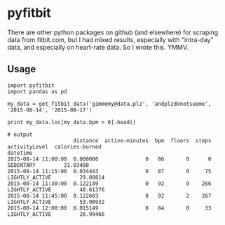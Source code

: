 # pyfitbit
There are other python packages on github (and elsewhere) for scraping data from fitbit.com, but I had mixed results, especially with "intra-day" data, and especially on heart-rate data. So I wrote this. YMMV.

## Usage
```
import pyfitbit
import pandas as pd

my_data = get_fitbit_data('gimmemy@data.plz', 'andplzdonotsueme', '2015-08-14', '2015-08-17')

print my_data.loc[my_data.bpm > 0].head()

# output
                     distance  active-minutes  bpm  floors  steps   activityLevel  calories-burned
dateTime                                                                                          
2015-08-14 11:00:00  0.000000               0   86       0      0       SEDENTARY         21.03480
2015-08-14 11:15:00  0.034443               0   87       0     75  LIGHTLY_ACTIVE         29.09814
2015-08-14 11:30:00  0.122149               0   92       0    266  LIGHTLY_ACTIVE         48.61376
2015-08-14 11:45:00  0.122603               0   92       2    267  LIGHTLY_ACTIVE         53.98932
2015-08-14 12:00:00  0.015149               0   84       0     33  LIGHTLY_ACTIVE         26.99466
```